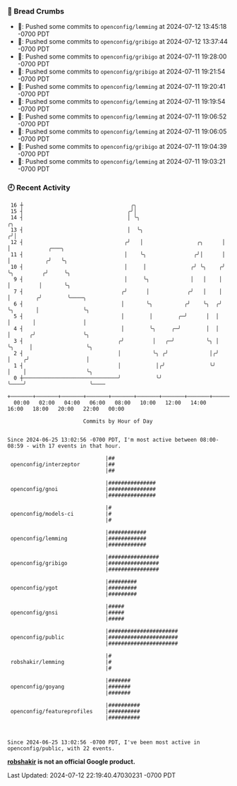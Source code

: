 ### 🍞 Bread Crumbs

 * 🚢: Pushed some commits to `openconfig/lemming` at 2024-07-12 13:45:18 -0700 PDT
 * 🚢: Pushed some commits to `openconfig/gribigo` at 2024-07-12 13:37:44 -0700 PDT
 * 🚢: Pushed some commits to `openconfig/gribigo` at 2024-07-11 19:28:00 -0700 PDT
 * 🚢: Pushed some commits to `openconfig/gribigo` at 2024-07-11 19:21:54 -0700 PDT
 * 🚢: Pushed some commits to `openconfig/lemming` at 2024-07-11 19:20:41 -0700 PDT
 * 🚢: Pushed some commits to `openconfig/lemming` at 2024-07-11 19:19:54 -0700 PDT
 * 🚢: Pushed some commits to `openconfig/lemming` at 2024-07-11 19:06:52 -0700 PDT
 * 🚢: Pushed some commits to `openconfig/lemming` at 2024-07-11 19:06:05 -0700 PDT
 * 🚢: Pushed some commits to `openconfig/gribigo` at 2024-07-11 19:04:39 -0700 PDT
 * 🚢: Pushed some commits to `openconfig/lemming` at 2024-07-11 19:03:21 -0700 PDT

### 🕘 Recent Activity
```
 16 ┼                                  ╭╮
 15 ┤                                 ╭╯│
 14 ┤                                 │ ╰╮                           ╭╮
 13 ┤                                 │  ╰╮                         ╭╯│
 12 ┤                                ╭╯   │                 ╭╮      │ │            ╭───╮
 11 ┤                                │    ╰╮               ╭╯│      │ │           ╭╯   ╰╮
 10 ┤                                │     │              ╭╯ ╰╮    ╭╯ ╰╮         ╭╯     ╰╮
  9 ┤                                │     ╰╮             │   │    │   │         │       ╰╮
  7 ┤                               ╭╯      │            ╭╯   │    │   │        ╭╯        ╰────╮
  6 ┤                               │       ╰╮          ╭╯    ╰╮  ╭╯   ╰╮       │              ╰╮
  5 ┤                               │        │        ╭─╯      │  │     │       │               │
  4 ┤                               │        ╰╮     ╭─╯        │  │     │      ╭╯               ╰╮
  3 ┤                              ╭╯         │   ╭─╯          ╰╮ │     ╰╮     │                 ╰╮
  2 ┤                              │          ╰╮ ╭╯             │╭╯      │    ╭╯                  │
  1 ┤                              │           │╭╯              ╰╯       │    │                   ╰╮
  0 ┼──────────────────────────────╯           ╰╯                        ╰────╯                    ╰────
    +───────+───────+───────+───────+───────+───────+───────+───────+───────+───────+───────+───────+────
  00:00   02:00   04:00   06:00   08:00   10:00   12:00   14:00   16:00   18:00   20:00   22:00   00:00   

						Commits by Hour of Day


Since 2024-06-25 13:02:56 -0700 PDT, I'm most active between 08:00-08:59 - with 17 events in that hour.

```



```
                               |##
 openconfig/interzeptor        |##
                               |##

                               |###############
 openconfig/gnoi               |###############
                               |###############

                               |#
 openconfig/models-ci          |#
                               |#

                               |############
 openconfig/lemming            |############
                               |############

                               |################
 openconfig/gribigo            |################
                               |################

                               |#########
 openconfig/ygot               |#########
                               |#########

                               |#####
 openconfig/gnsi               |#####
                               |#####

                               |######################
 openconfig/public             |######################
                               |######################

                               |#
 robshakir/lemming             |#
                               |#

                               |#######
 openconfig/goyang             |#######
                               |#######

                               |##########
 openconfig/featureprofiles    |##########
                               |##########



Since 2024-06-25 13:02:56 -0700 PDT, I've been most active in openconfig/public, with 22 events.

```
**[robshakir](mailto:robjs@google.com) is not an official Google product.**  


Last Updated: 2024-07-12 22:19:40.47030231 -0700 PDT

